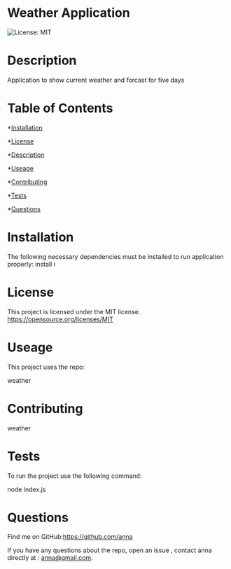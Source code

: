 
# Weather Application

![License: MIT](https://img.shields.io/badge/License-MIT-yellow.svg)
   
# Description
Application to show current weather and forcast for five days

# Table of Contents

*[Installation](#Installation)

*[License](#License)

*[Description](#Description)

*[Useage](#Useage)
  
*[Contributing](#Contributing)

*[Tests](#Tests)

*[Questions](#Questions)


# Installation

The following necessary dependencies must be installed to run application properly:
install i
   
# License

This project is licensed under the MIT license.
https://opensource.org/licenses/MIT

# Useage

This project uses the repo:

weather  

# Contributing

weather

# Tests

 To run the project use the following command:

 node index.js
    
# Questions

Find me on GitHub:https://github.com/anna


If you have any questions about the repo, open an issue , contact  anna  directly at : anna@gmail.com.